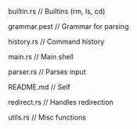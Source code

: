 builtin.rs // Builtins (rm, ls, cd)

grammar.pest // Grammar for parsing

history.rs // Command history

main.rs // Main shell

parser.rs // Parses input

README.md // Self

redirect.rs // Handles redirection

utils.rs // Misc functions
